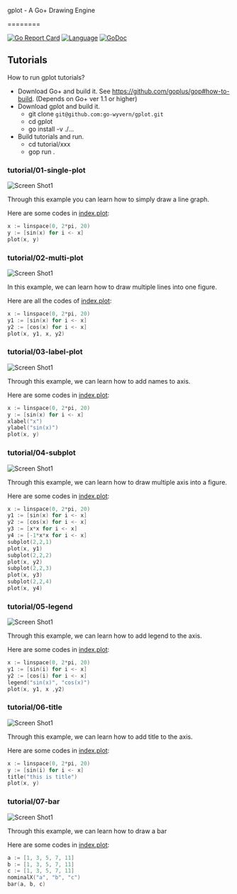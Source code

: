 gplot - A Go+ Drawing Engine

========


[![Go Report Card](https://goreportcard.com/badge/github.com/go-wyvern/gplot)](https://goreportcard.com/report/github.com/go-wyvern/gplot)
[![Language](https://img.shields.io/badge/language-Go+-blue.svg)](https://github.com/goplus/gop)
[![GoDoc](https://pkg.go.dev/badge/github.com/goplus/gox.svg)](https://pkg.go.dev/mod/github.com/go-wyvern/gplot)

## Tutorials

How to run gplot tutorials?

* Download Go+ and build it. See https://github.com/goplus/gop#how-to-build. (Depends on Go+ ver 1.1 or higher)
* Download gplot and build it.
  * git clone `git@github.com:go-wyvern/gplot.git`
  * cd gplot
  * go install -v ./...
* Build tutorials and run.
  * cd tutorial/xxx
  * gop run .

### tutorial/01-single-plot

![Screen Shot1](tutorial/01-single-plot/single-plot.jpg) 

Through this example you can learn how to simply draw a line graph.

Here are some codes in [index.plot](tutorial/01-single-plot/index.plot):

```go
x := linspace(0, 2*pi, 20)
y := [sin(x) for i <- x]
plot(x, y)
```

### tutorial/02-multi-plot

![Screen Shot1](tutorial/02-multil-plot/multi-plot.jpg)

In this example, we can learn how to draw multiple lines into one figure.

Here are all the codes of [index.plot](tutorial/02-multi-plot/index.plot):

```go
x := linspace(0, 2*pi, 20)
y1 := [sin(x) for i <- x]
y2 := [cos(x) for i <- x]
plot(x, y1, x, y2)
```

### tutorial/03-label-plot

![Screen Shot1](tutorial/03-label-plot/label-plot.jpg)

Through this example, we can learn how to add names to axis.

Here are some codes in [index.plot](tutorial/03-label-plot/index.plot):

```go
x := linspace(0, 2*pi, 20)
y := [sin(x) for i <- x]
xlabel("x")
ylabel("sin(x)")
plot(x, y)
```

### tutorial/04-subplot

![Screen Shot1](tutorial/04-subplot/subplot.jpg)

Through this example, we can learn how to draw multiple axis into a figure.

Here are some codes in [index.plot](tutorial/04-subplot/index.plot):


```go
x := linspace(0, 2*pi, 20)
y1 := [sin(x) for i <- x]
y2 := [cos(x) for i <- x]
y3 := [x*x for i <- x]
y4 := [-1*x*x for i <- x]
subplot(2,2,1)
plot(x, y1)
subplot(2,2,2)
plot(x, y2)
subplot(2,2,3)
plot(x, y3)
subplot(2,2,4)
plot(x, y4)
```

### tutorial/05-legend

![Screen Shot1](tutorial/05-legend/legend.jpg)

Through this example, we can learn how to add legend to the axis.

Here are some codes in [index.plot](tutorial/05-legend/index.plot):


```go
x := linspace(0, 2*pi, 20)
y1 := [sin(i) for i <- x]
y2 := [cos(i) for i <- x]
legend("sin(x)", "cos(x)")
plot(x, y1, x ,y2)
```

### tutorial/06-title

![Screen Shot1](tutorial/06-title/title.jpg)

Through this example, we can learn how to add title to the axis.

Here are some codes in [index.plot](tutorial/06-title/index.plot):


```go
x := linspace(0, 2*pi, 20)
y := [sin(i) for i <- x]
title("this is title")
plot(x, y)
```

### tutorial/07-bar

![Screen Shot1](tutorial/07-bar/bar.jpg)

Through this example, we can learn how to draw a bar

Here are some codes in [index.plot](tutorial/06-bar/index.plot):


```go
a := [1, 3, 5, 7, 11]
b := [1, 3, 5, 7, 11]
c := [1, 3, 5, 7, 11]
nominalX("a", "b", "c")
bar(a, b, c)
```
